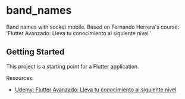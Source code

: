 # band_names

Band names with socket mobile. Based on Fernando Herrera's course: 'Flutter Avanzado: Lleva tu conocimiento al siguiente nivel
'

## Getting Started

This project is a starting point for a Flutter application.

Resources:

- [Udemy: Flutter Avanzado: Lleva tu conocimiento al siguiente nivel](https://www.udemy.com/course/flutter-avanzado-fernando-herrera/)

